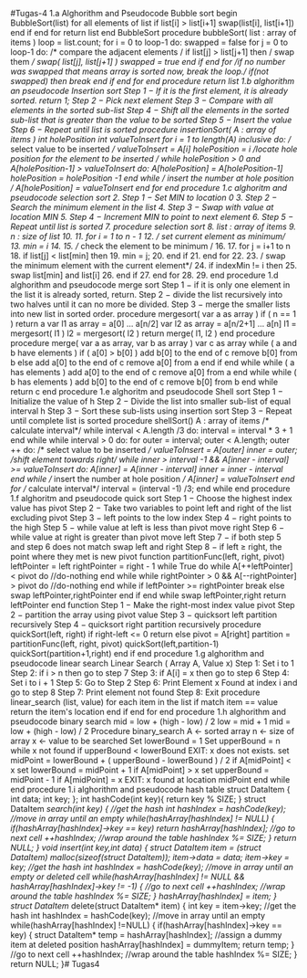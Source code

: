 #Tugas-4
1.a Alghorithm and Pseudocode Bubble sort begin BubbleSort(list)
for all elements of list if list[i] > list[i+1] swap(list[i], list[i+1]) end if end for
return list
end BubbleSort
procedure bubbleSort( list : array of items )
loop = list.count;
for i = 0 to loop-1 do: swapped = false
for j = 0 to loop-1 do:
/* compare the adjacent elements /
if list[j] > list[j+1] then / swap them */ swap( list[j], list[j+1] ) swapped = true end if end for
/if no number was swapped that means array is sorted now, break the loop./
if(not swapped) then break end if end for
end procedure return list
1.b alghorithm an pseudocode Insertion sort Step 1 − If it is the first element, it is already sorted. return 1; Step 2 − Pick next element Step 3 − Compare with all elements in the sorted sub-list Step 4 − Shift all the elements in the sorted sub-list that is greater than the value to be sorted Step 5 − Insert the value Step 6 − Repeat until list is sorted
procedure insertionSort( A : array of items ) int holePosition int valueToInsert
for i = 1 to length(A) inclusive do:
/* select value to be inserted */ valueToInsert = A[i] holePosition = i
/*locate hole position for the element to be inserted */
while holePosition > 0 and A[holePosition-1] > valueToInsert do: A[holePosition] = A[holePosition-1] holePosition = holePosition -1 end while
/* insert the number at hole position */ A[holePosition] = valueToInsert end for
end procedure
1.c alghoritm and pseudocode selection sort 2. Step 1 − Set MIN to location 0 3. Step 2 − Search the minimum element in the list 4. Step 3 − Swap with value at location MIN 5. Step 4 − Increment MIN to point to next element 6. Step 5 − Repeat until list is sorted 7. procedure selection sort 8. list : array of items 9. n : size of list 10. 11. for i = 1 to n - 1 12. /* set current element as minimum*/ 13. min = i 14. 15. /* check the element to be minimum / 16. 17. for j = i+1 to n 18. if list[j] < list[min] then 19. min = j; 20. end if 21. end for 22. 23. / swap the minimum element with the current element*/ 24. if indexMin != i then 25. swap list[min] and list[i] 26. end if 27. end for 28. 29. end procedure
1.d alghorithm and pseudocode merge sort Step 1 − if it is only one element in the list it is already sorted, return. Step 2 − divide the list recursively into two halves until it can no more be divided. Step 3 − merge the smaller lists into new list in sorted order.
procedure mergesort( var a as array ) if ( n == 1 ) return a
var l1 as array = a[0] ... a[n/2] var l2 as array = a[n/2+1] ... a[n]
l1 = mergesort( l1 ) l2 = mergesort( l2 )
return merge( l1, l2 ) end procedure
procedure merge( var a as array, var b as array )
var c as array while ( a and b have elements ) if ( a[0] > b[0] ) add b[0] to the end of c remove b[0] from b else add a[0] to the end of c remove a[0] from a end if end while
while ( a has elements ) add a[0] to the end of c remove a[0] from a end while
while ( b has elements ) add b[0] to the end of c remove b[0] from b end while
return c
end procedure
1.e alghoritm and pseudocode Shell sort Step 1 − Initialize the value of h Step 2 − Divide the list into smaller sub-list of equal interval h Step 3 − Sort these sub-lists using insertion sort Step 3 − Repeat until complete list is sorted
procedure shellSort() A : array of items
/* calculate interval*/ while interval < A.length /3 do: interval = interval * 3 + 1 end while
while interval > 0 do:
for outer = interval; outer < A.length; outer ++ do:
/* select value to be inserted */ valueToInsert = A[outer] inner = outer;
/shift element towards right/ while inner > interval -1 && A[inner - interval] >= valueToInsert do: A[inner] = A[inner - interval] inner = inner - interval end while /* insert the number at hole position */ A[inner] = valueToInsert
end for /* calculate interval*/ interval = (interval -1) /3;
end while
end procedure
1.f alghoritm and pseudocode quick sort Step 1 − Choose the highest index value has pivot Step 2 − Take two variables to point left and right of the list excluding pivot Step 3 − left points to the low index Step 4 − right points to the high Step 5 − while value at left is less than pivot move right Step 6 − while value at right is greater than pivot move left Step 7 − if both step 5 and step 6 does not match swap left and right Step 8 − if left ≥ right, the point where they met is new pivot
function partitionFunc(left, right, pivot) leftPointer = left rightPointer = right - 1
while True do while A[++leftPointer] < pivot do //do-nothing end while
while rightPointer > 0 && A[--rightPointer] > pivot do //do-nothing end while
if leftPointer >= rightPointer break else swap leftPointer,rightPointer end if end while
swap leftPointer,right return leftPointer
end function Step 1 − Make the right-most index value pivot Step 2 − partition the array using pivot value Step 3 − quicksort left partition recursively Step 4 − quicksort right partition recursively
procedure quickSort(left, right)
if right-left <= 0 return else pivot = A[right] partition = partitionFunc(left, right, pivot) quickSort(left,partition-1) quickSort(partition+1,right) end if
end procedure
1.g alghorithm and pseudocode linear search Linear Search ( Array A, Value x)
Step 1: Set i to 1 Step 2: if i > n then go to step 7 Step 3: if A[i] = x then go to step 6 Step 4: Set i to i + 1 Step 5: Go to Step 2 Step 6: Print Element x Found at index i and go to step 8 Step 7: Print element not found Step 8: Exit
procedure linear_search (list, value)
for each item in the list if match item == value return the item's location end if end for
end procedure
1.h alghorithm and pseudocode binary search mid = low + (high - low) / 2 low = mid + 1 mid = low + (high - low) / 2
Procedure binary_search A ← sorted array n ← size of array x ← value to be searched
Set lowerBound = 1 Set upperBound = n
while x not found if upperBound < lowerBound EXIT: x does not exists.
set midPoint = lowerBound + ( upperBound - lowerBound ) / 2
if A[midPoint] < x set lowerBound = midPoint + 1
if A[midPoint] > x set upperBound = midPoint - 1
if A[midPoint] = x EXIT: x found at location midPoint end while
end procedure
1.i alghorithm and pseudocode hash table struct DataItem { int data; int key; };
int hashCode(int key){ return key % SIZE; }
struct DataItem *search(int key) { //get the hash int hashIndex = hashCode(key);
//move in array until an empty while(hashArray[hashIndex] != NULL) {
if(hashArray[hashIndex]->key == key) return hashArray[hashIndex];
//go to next cell ++hashIndex;
//wrap around the table hashIndex %= SIZE; }
return NULL; }
void insert(int key,int data) { struct DataItem item = (struct DataItem) malloc(sizeof(struct DataItem)); item->data = data; item->key = key;
//get the hash int hashIndex = hashCode(key);
//move in array until an empty or deleted cell while(hashArray[hashIndex] != NULL && hashArray[hashIndex]->key != -1) { //go to next cell ++hashIndex;
//wrap around the table hashIndex %= SIZE; }
hashArray[hashIndex] = item; } struct DataItem* delete(struct DataItem* item) { int key = item->key;
//get the hash int hashIndex = hashCode(key);
//move in array until an empty while(hashArray[hashIndex] !=NULL) {
if(hashArray[hashIndex]->key == key) { struct DataItem* temp = hashArray[hashIndex];
//assign a dummy item at deleted position hashArray[hashIndex] = dummyItem; return temp; }
//go to next cell ++hashIndex;
//wrap around the table hashIndex %= SIZE; }
return NULL; }# Tugas4
